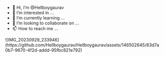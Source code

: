 - 👋 Hi, I’m @Hellboygaurav
- 👀 I’m interested in ...
- 🌱 I’m currently learning ...
- 💞️ I’m looking to collaborate on ...
- 📫 How to reach me ...

<!---
Hellboygaurav/Hellboygaurav is a ✨ special ✨ repository because its `README.md` (this file) appears on your GitHub profile.
You can click the Preview link to take a look at your changes.
--->![IMG_20230929_233946](https://github.com/Hellboygaurav/Hellboygaurav/assets/146502645/83d7a0b7-9670-4f2d-addd-95fbc821e792)

